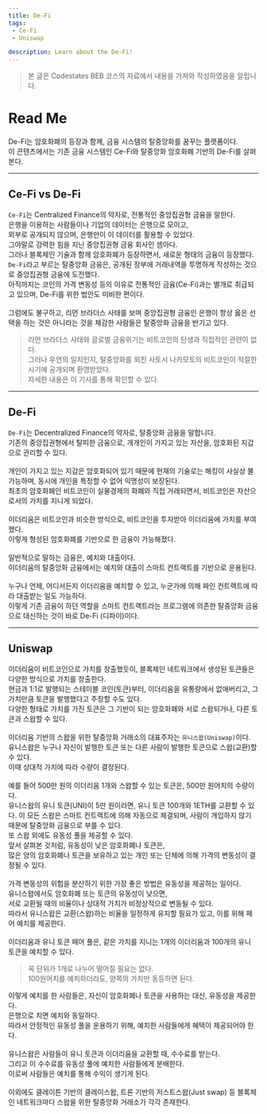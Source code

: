 ```yaml
---
title: De-Fi
tags: 
 - Ce-Fi
 - Uniswap

description: Learn about the De-Fi!
---
```


> 본 글은 Codestates BEB 코스의 자료에서 내용을 가져와 작성하였음을 알립니다.  


# Read Me
De-Fi는 암호화폐의 등장과 함께, 금융 시스템의 탈중앙화를 꿈꾸는 플랫폼이다.  
이 콘텐츠에서는 기존 금융 시스템인 Ce-Fi와 탈중앙화 암호화폐 기반의 De-Fi를 살펴본다.  

---

## Ce-Fi vs De-Fi
`Ce-Fi`는 Centralized Finance의 약자로, 전통적인 중앙집권형 금융을 말한다.  
은행을 이용하는 사람들이나 기업의 데이터는 은행으로 모이고,  
외부로 공개되지 않으며, 은행만이 이 데이터를 활용할 수 있었다.  
그야말로 강력한 힘을 지닌 중앙집권형 금융 회사인 셈아다.
<br>
그러나 블록체인 기술과 함께 암호화폐가 등장하면서, 새로운 형태의 금융이 등장했다.  
`De-Fi`라고 부르는 탈중앙화 금융은, 공개된 장부에 거래내역을 투명하게 작성하는 것으로 중앙집권형 금융에 도전했다.  
아직까지는 코인의 가격 변동성 등의 이유로 전통적인 금융(Ce-Fi)과는 별개로 취급되고 있으며, De-Fi를 위한 법안도 미비한 편이다.  
<br>
그럼에도 불구하고, 리먼 브라더스 사태를 보며 중앙집권형 금융인 은행이 항상 옳은 선택을 하는 것은 아니라는 것을 체감한 사람들은 탈중앙화 금융을 반기고 있다.  

> 리먼 브라더스 사태와 글로벌 금융위기는 비트코인의 탄생과 직접적인 관련이 없다.  
> 그러나 우연의 일치인지, 탈중앙화를 외친 사토시 나카모토의 비트코인이 적절한 시기에 공개되며 환영받았다.  
> 자세한 내용은 이 기사를 통해 확인할 수 있다.  

---

## De-Fi
`De-Fi`는 Decentralized Finance의 약자로, 탈중앙화 금융을 말합니다.  
기존의 중앙집권형에서 탈피한 금융으로, 개개인이 가지고 있는 자산을, 암호화된 지갑으로 관리할 수 있다.  
<br>
개인이 가지고 있는 지갑은 암호화되어 있기 때문에 현재의 기술로는 해킹이 사실상 불가능하며, 동시에 개인을 특정할 수 없어 익명성이 보장된다.  
최초의 암호화폐인 비트코인이 실물경제의 화폐와 직접 거래되면서, 비트코인은 자산으로서의 가치를 지니게 되었다.  
<br>
이더리움은 비트코인과 비슷한 방식으로, 비트코인을 투자받아 이더리움에 가치를 부여했다.  
이렇게 형성된 암호화폐를 기반으로 한 금융이 가능해졌다.  
<br>
일반적으로 말하는 금융은, 예치와 대출이다.  
이더리움의 탈중앙화 금융에서는 예치와 대출이 스마트 컨트랙트를 기반으로 운용된다.  
<br>
누구나 언제, 어디서든지 이더리움을 예치할 수 있고, 누군가에 의해 짜인 컨트랙트에 따라 대출받는 일도 가능하다.  
이렇게 기존 금융이 하던 역할을 스마트 컨트랙트라는 프로그램에 의존한 탈중앙화 금융으로 대신하는 것이 바로 De-Fi (디파이)이다.  

---

## Uniswap
이더리움이 비트코인으로 가치를 창출했듯이, 블록체인 네트워크에서 생성된 토큰들은 다양한 방식으로 가치를 창출한다.  
현금과 1:1로 발행되는 스테이블 코인(토큰)부터, 이더리움을 유통량에서 없애버리고, 그 가치만큼 토큰을 발행했다고 주장할 수도 있다.  
다양한 형태로 가치를 가진 토큰은 그 기반이 되는 암호화폐와 서로 스왑되거나, 다른 토큰과 스왑할 수 있다.  
<br>
이더리움 기반의 스왑을 위한 탈중앙화 거래소의 대표주자는 `유니스왑(Uniswap)`이다.  
유니스왑은 누구나 자신이 발행한 토큰 또는 다른 사람이 발행한 토큰으로 스왑(교환)할 수 있다.  
이때 상대적 가치에 따라 수량이 결정된다.  
<br>
예를 들어 500만 원의 이더리움 1개와 스왑할 수 있는 토큰은, 500만 원어치의 수량이다.  
유니스왑의 유니 토큰(UNI)이 5만 원이라면, 유니 토큰 100개와 1ETH를 교환할 수 있다.
이 모든 스왑은 스마트 컨트랙트에 의해 자동으로 체결되며, 사람이 개입하지 않기 때문에 탈중앙화 금융으로 부를 수 있다.
<br>
또 스왑 외에도 유동성 풀을 제공할 수 있다.  
앞서 살펴본 것처럼, 유동성이 낮은 암호화폐나 토큰은,  
많은 양의 암호화폐나 토큰을 보유하고 있는 개인 또는 단체에 의해 가격의 변동성이 결정될 수 있다.  
<br>
가격 변동성의 위험을 분산하기 위한 가장 좋은 방법은 유동성을 제공하는 일이다.  
유니스왑에서도 암호화폐 또는 토큰의 유동성이 낮으면,  
서로 교환될 때의 비율이나 상대적 가치가 비정상적으로 변동될 수 있다.  
따라서 유니스왑은 교환(스왑)하는 비율을 일정하게 유지할 필요가 있고, 이를 위해 페어 예치를 제공한다.  
<br>
이더리움과 유니 토큰 페어 풀은, 같은 가치를 지니는 1개의 이더리움과 100개의 유니 토큰을 예치할 수 있다.  

> 꼭 단위가 1개로 나누어 떨어질 필요는 없다.  
> 100원어치를 예치하더라도, 양쪽의 가치만 동등하면 된다.  

이렇게 예치를 한 사람들은, 자신이 암호화폐나 토큰을 사용하는 대신, 유동성을 제공한다.  
은행으로 치면 예치와 동일하다.  
따라서 안정적인 유동성 풀을 운용하기 위해, 예치한 사람들에게 혜택이 제공되어야 한다.  
<br>
유니스왑은 사람들이 유니 토큰과 이더리움을 교환할 때, 수수료를 받는다.  
그리고 이 수수료를 유동성 풀에 예치한 사람들에게 분배한다.  
이로써 사람들은 예치를 통해 수익이 생기게 된다.  
<br>
이외에도 클레이튼 기반의 클레이스왑, 트론 기반의 저스트스왑(Just swap) 등 블록체인 네트워크마다 스왑을 위한 탈중앙화 거래소가 각각 존재한다.  
